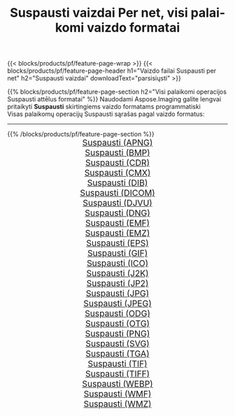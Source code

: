 ﻿---
title: Suspausti vaizdai Per net, visi palaikomi vaizdo formatai 
weight: 3920
url: /lt/net/compress 
lang: lt
langdirlevel: 2
locales: zh-hans,ja,it,ru,de,es,fr,nl,id,lt,pl,pt,vi,tr,ko,zh-hant,ar,hi,th,sv,cs,uk,he
description: Naudodami Aspose.Imaging galite lengvai sukurti Suspausti vaizdus per net
---

{{< blocks/products/pf/feature-page-wrap >}}
{{< blocks/products/pf/feature-page-header h1="Vaizdo failai Suspausti per net" h2="Suspausti vaizdai" downloadText="parsisiųsti" >}}


{{% blocks/products/pf/feature-page-section  h2="Visi palaikomi operacijos Suspausti attēlus formatai" %}}
Naudodami Aspose.Imaging galite lengvai pritaikyti **Suspausti** skirtingiems vaizdo formatams programmatiski
<br/>
Visas palaikomų operacijų Suspausti sąrašas pagal vaizdo formatus:
<hr/>
{{% /blocks/products/pf/feature-page-section %}}
<div class="container-fluid productfamilypage bg-gray">
    <div class="convertypes bg-gray agp-content section">
        <div class="container">
		<div class="row other-converters" style="gap: 10px;font-size: 19px;text-align:center;">
		    <div class='col-md-2 other-converter remove-lp remove-rp'><a href="/imaging/lt/net/compress/apng" style="padding:15px;">Suspausti (APNG)</a></div><div class='col-md-2 other-converter remove-lp remove-rp'><a href="/imaging/lt/net/compress/bmp" style="padding:15px;">Suspausti (BMP)</a></div><div class='col-md-2 other-converter remove-lp remove-rp'><a href="/imaging/lt/net/compress/cdr" style="padding:15px;">Suspausti (CDR)</a></div><div class='col-md-2 other-converter remove-lp remove-rp'><a href="/imaging/lt/net/compress/cmx" style="padding:15px;">Suspausti (CMX)</a></div><div class='col-md-2 other-converter remove-lp remove-rp'><a href="/imaging/lt/net/compress/dib" style="padding:15px;">Suspausti (DIB)</a></div><div class='col-md-2 other-converter remove-lp remove-rp'><a href="/imaging/lt/net/compress/dicom" style="padding:15px;">Suspausti (DICOM)</a></div><div class='col-md-2 other-converter remove-lp remove-rp'><a href="/imaging/lt/net/compress/djvu" style="padding:15px;">Suspausti (DJVU)</a></div><div class='col-md-2 other-converter remove-lp remove-rp'><a href="/imaging/lt/net/compress/dng" style="padding:15px;">Suspausti (DNG)</a></div><div class='col-md-2 other-converter remove-lp remove-rp'><a href="/imaging/lt/net/compress/emf" style="padding:15px;">Suspausti (EMF)</a></div><div class='col-md-2 other-converter remove-lp remove-rp'><a href="/imaging/lt/net/compress/emz" style="padding:15px;">Suspausti (EMZ)</a></div><div class='col-md-2 other-converter remove-lp remove-rp'><a href="/imaging/lt/net/compress/eps" style="padding:15px;">Suspausti (EPS)</a></div><div class='col-md-2 other-converter remove-lp remove-rp'><a href="/imaging/lt/net/compress/gif" style="padding:15px;">Suspausti (GIF)</a></div><div class='col-md-2 other-converter remove-lp remove-rp'><a href="/imaging/lt/net/compress/ico" style="padding:15px;">Suspausti (ICO)</a></div><div class='col-md-2 other-converter remove-lp remove-rp'><a href="/imaging/lt/net/compress/j2k" style="padding:15px;">Suspausti (J2K)</a></div><div class='col-md-2 other-converter remove-lp remove-rp'><a href="/imaging/lt/net/compress/jp2" style="padding:15px;">Suspausti (JP2)</a></div><div class='col-md-2 other-converter remove-lp remove-rp'><a href="/imaging/lt/net/compress/jpg" style="padding:15px;">Suspausti (JPG)</a></div><div class='col-md-2 other-converter remove-lp remove-rp'><a href="/imaging/lt/net/compress/jpeg" style="padding:15px;">Suspausti (JPEG)</a></div><div class='col-md-2 other-converter remove-lp remove-rp'><a href="/imaging/lt/net/compress/odg" style="padding:15px;">Suspausti (ODG)</a></div><div class='col-md-2 other-converter remove-lp remove-rp'><a href="/imaging/lt/net/compress/otg" style="padding:15px;">Suspausti (OTG)</a></div><div class='col-md-2 other-converter remove-lp remove-rp'><a href="/imaging/lt/net/compress/png" style="padding:15px;">Suspausti (PNG)</a></div><div class='col-md-2 other-converter remove-lp remove-rp'><a href="/imaging/lt/net/compress/svg" style="padding:15px;">Suspausti (SVG)</a></div><div class='col-md-2 other-converter remove-lp remove-rp'><a href="/imaging/lt/net/compress/tga" style="padding:15px;">Suspausti (TGA)</a></div><div class='col-md-2 other-converter remove-lp remove-rp'><a href="/imaging/lt/net/compress/tif" style="padding:15px;">Suspausti (TIF)</a></div><div class='col-md-2 other-converter remove-lp remove-rp'><a href="/imaging/lt/net/compress/tiff" style="padding:15px;">Suspausti (TIFF)</a></div><div class='col-md-2 other-converter remove-lp remove-rp'><a href="/imaging/lt/net/compress/webp" style="padding:15px;">Suspausti (WEBP)</a></div><div class='col-md-2 other-converter remove-lp remove-rp'><a href="/imaging/lt/net/compress/wmf" style="padding:15px;">Suspausti (WMF)</a></div><div class='col-md-2 other-converter remove-lp remove-rp'><a href="/imaging/lt/net/compress/wmz" style="padding:15px;">Suspausti (WMZ)</a></div>
                </div>
        </div>
    </div>
</div>
<br/>
